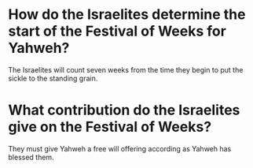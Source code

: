 # How do the Israelites determine the start of the Festival of Weeks for Yahweh?

The Israelites will count seven weeks from the time they begin to put the sickle to the standing grain.

# What contribution do the Israelites give on the Festival of Weeks?

They must give Yahweh a free will offering according as Yahweh has blessed them.
